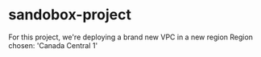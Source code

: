 # sandobox-project
For this project, we're deploying a brand new VPC in a new region
Region chosen: 'Canada Central 1' 